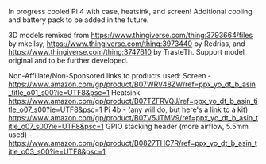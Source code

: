 In progress cooled Pi 4 with case, heatsink, and screen! Additional cooling and battery pack to be added in the future.

3D models remixed from https://www.thingiverse.com/thing:3793664/files by mkellsy, https://www.thingiverse.com/thing:3973440 by Redrias, and https://www.thingiverse.com/thing:3747610 by TrasteTh. Support model original and to be further developed.

Non-Affiliate/Non-Sponsored links to products used:
Screen - https://www.amazon.com/gp/product/B07WRV48ZW/ref=ppx_yo_dt_b_asin_title_o01_s00?ie=UTF8&psc=1
Heatsink - https://www.amazon.com/gp/product/B07TZFRVQJ/ref=ppx_yo_dt_b_asin_title_o07_s00?ie=UTF8&psc=1
Pi 4b - (any will do, but here's a link to a kit) https://www.amazon.com/gp/product/B07V5JTMV9/ref=ppx_yo_dt_b_asin_title_o07_s00?ie=UTF8&psc=1
GPIO stacking header (more airflow, 5.5mm used) - https://www.amazon.com/gp/product/B0827THC7R/ref=ppx_yo_dt_b_asin_title_o03_s00?ie=UTF8&psc=1
